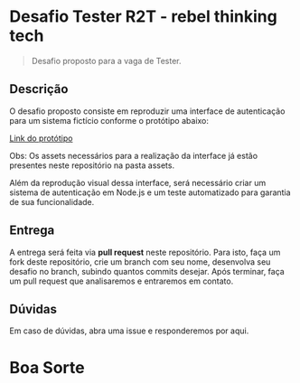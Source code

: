 # Desafio Tester R2T - rebel thinking tech

> Desafio proposto para a vaga de Tester.

## Descrição

O desafio proposto consiste em reproduzir uma interface de autenticação para um sistema fictício conforme o protótipo abaixo:

[Link do protótipo](https://xd.adobe.com/view/7031834b-c6fe-4852-be9a-9e6fedb06207-2562/specs/)

Obs: Os assets necessários para a realização da interface já estão presentes neste repositório na pasta assets.

Além da reprodução visual dessa interface, será necessário criar um sistema de autenticação em Node.js e um teste automatizado para garantia de sua funcionalidade.


## Entrega

A entrega será feita via **pull request** neste repositório. Para isto, faça um fork deste repositório, crie um branch com seu nome, desenvolva seu desafio no branch, subindo quantos commits desejar. Após terminar, faça um pull request que analisaremos e entraremos em contato.

## Dúvidas

Em caso de dúvidas, abra uma issue e responderemos por aqui.

# Boa Sorte